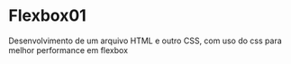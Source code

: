 # Flexbox01
Desenvolvimento de um arquivo HTML e outro CSS, com uso do css para melhor performance em flexbox

